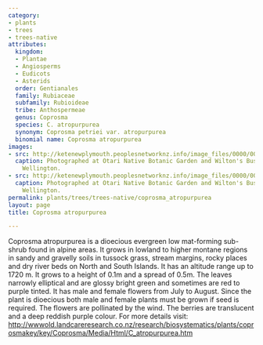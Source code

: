 ```yaml
---
category:
- plants
- trees
- trees-native
attributes:
  kingdom:
  - Plantae
  - Angiosperms
  - Eudicots
  - Asterids
  order: Gentianales
  family: Rubiaceae
  subfamily: Rubioideae
  tribe: Anthospermeae
  genus: Coprosma
  species: C. atropurpurea
  synonym: Coprosma petriei var. atropurpurea
  binomial name: Coprosma atropurpurea
images:
- src: http://ketenewplymouth.peoplesnetworknz.info/image_files/0000/0003/2094/Coprosma_atropurpurea-002.JPG
  caption: Photographed at Otari Native Botanic Garden and Wilton's Bush Reserve.
    Wellington. 
- src: http://ketenewplymouth.peoplesnetworknz.info/image_files/0000/0003/2089/Coprosma_atropurpurea.JPG
  caption: Photographed at Otari Native Botanic Garden and Wilton's Bush Reserve.
    Wellington.
permalink: plants/trees/trees-native/coprosma_atropurpurea
layout: page
title: Coprosma atropurpurea

---
```

Coprosma atropurpurea is a dioecious evergreen low mat-forming sub-shrub found in alpine areas. It grows in lowland to higher montane regions in sandy and gravelly soils in tussock grass, stream margins, rocky places and dry river beds on North and South Islands. It has an altitude range up to 1720 m. It grows to a height of 0.1m and a spread of 0.5m. The leaves narrowly elliptical and are glossy bright green and sometimes are red to purple tinted. It has male and female flowers from July to August. Since the plant is dioecious both male and female plants must be grown if seed is required. The flowers are pollinated by the wind. The berries are translucent and a deep reddish purple colour.
For more details visit: <a href="http://wwwold.landcareresearch.co.nz/research/biosystematics/plants/coprosmakey/key/Coprosma/Media/Html/C_atropurpurea.htm" target="_blank">http://wwwold.landcareresearch.co.nz/research/biosystematics/plants/coprosmakey/key/Coprosma/Media/Html/C_atropurpurea.htm</a>
